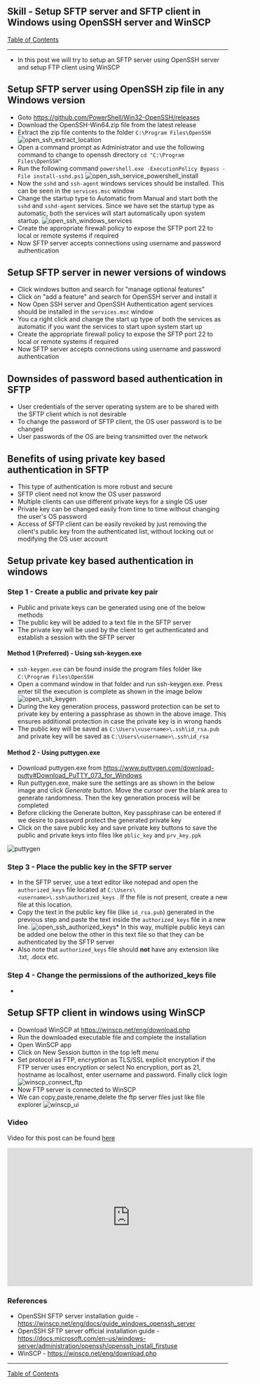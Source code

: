 ## Skill - Setup SFTP server and SFTP client in Windows using OpenSSH server and WinSCP

[Table of Contents](https://nagasudhir.blogspot.com/2020/04/taming-python-table-of-contents.html)

<hr/>

* In this post we will try to setup an SFTP server using OpenSSH server and setup FTP client using WinSCP

## Setup SFTP server using OpenSSH zip file in any Windows version 
* Goto https://github.com/PowerShell/Win32-OpenSSH/releases
* Download the OpenSSH-Win64.zip file from the latest release
* Extract the zip file contents to the folder `C:\Program Files\OpenSSH`
![open_ssh_extract_location](https://github.com/nagasudhirpulla/taming_python/raw/master/blog/skills/assets/img/open_ssh_extract_location.png)
* Open a command prompt as Administrator and use the following command to change to openssh directory 
`cd "C:\Program Files\OpenSSH"`
* Run  the following command
`powershell.exe -ExecutionPolicy Bypass -File install-sshd.ps1`
![open_ssh_service_powershell_install](https://github.com/nagasudhirpulla/taming_python/raw/master/blog/skills/assets/img/open_ssh_service_powershell_install.PNG)
* Now the `sshd` and `ssh-agent` windows services should be installed. This can be seen in the `services.msc` window
* Change the startup type to Automatic from Manual and start both the `sshd` and `sshd-agent` services. Since we have set the startup type as automatic, both the services will start automatically upon system startup.
![open_ssh_windows_services](https://github.com/nagasudhirpulla/taming_python/raw/master/blog/skills/assets/img/open_ssh_windows_services.png)
* Create the appropriate firewall policy to expose the SFTP port 22 to local or remote systems if required
* Now SFTP server accepts connections using username and password authentication

## Setup SFTP server in newer versions of windows
* Click windows button and search for "manage optional features"
* Click on "add a feature" and search for OpenSSH server and install it
* Now Open SSH server and OpenSSH Authentication agent services should be installed in the `services.msc` window
* You ca right click and change the start up type of both the services as automatic if you want the services to start upon system start up
* Create the appropriate firewall policy to expose the SFTP port 22 to local or remote systems if required
* Now SFTP server accepts connections using username and password authentication

## Downsides of password based authentication in SFTP
* User credentials of the server operating system are to be shared with the SFTP client which is not desirable
* To change the password of SFTP client, the OS user password is to be changed
* User passwords of the OS are being transmitted over the network

## Benefits of using private key based authentication in SFTP
* This type of authentication is more robust and secure
* SFTP client need not know the OS user password
* Multiple clients can use different private keys for a single OS user
* Private key can be changed easily from time to time without changing the user's OS password
* Access of SFTP client can be easily revoked by just removing the client's public key from the authenticated list, without locking out or modifying the OS user account

## Setup private key based authentication in windows
### Step 1 - Create a public and private key pair
* Public and private keys can be generated using one of the below methods
* The public key will be added to a text file in the SFTP server
* The private key will be used by the client to get authenticated and establish a session with the SFTP server  
#### Method 1 (Preferred) - Using ssh-keygen.exe
* `ssh-keygen.exe` can be found inside the program files folder like  `C:\Program Files\OpenSSH`
* Open a command window in that folder and run ssh-keygen.exe. Press enter till the execution is complete as shown in the image below
![open_ssh_keygen](https://github.com/nagasudhirpulla/taming_python/raw/master/blog/skills/assets/img/open_ssh_keygen.png)
* During the key generation process, password protection can be set to private key by entering a passphrase as shown in the above image. This ensures additional protection in case the private key is in wrong hands
* The public key will be saved as `C:\Users\<username>\.ssh\id_rsa.pub` and private key will be saved as `C:\Users\<username>\.ssh\id_rsa` 

#### Method 2 - Using puttygen.exe
* Download puttygen.exe from https://www.puttygen.com/download-putty#Download_PuTTY_073_for_Windows
* Run puttygen.exe, make sure the settings are as shown in the below image and click *Generate* button. Move the cursor over the blank area to generate randomness. Then the key generation process will be completed
* Before clicking the Generate button, Key passphrase can be entered if we desire to password protect the generated private key
* Click on the save public key and save private key buttons to save the public and private keys into files like `pblic_key` and `prv_key.ppk`

![puttygen](https://github.com/nagasudhirpulla/taming_python/raw/master/blog/skills/assets/img/puttygen.PNG)
### Step 3 - Place the public key in the SFTP server
* In the SFTP server, use a text editor like notepad and open the `authorized_keys` file located at `‪C:\Users\<username>\.ssh\authorized_keys` . If the file is not present, create a new file at this location.
* Copy the text in the public key file (like `id_rsa.pub`) generated in the previous step and paste the text inside the `authorized_keys` file in a new line.
![open_ssh_authorized_keys](https://github.com/nagasudhirpulla/taming_python/raw/master/blog/skills/assets/img/open_ssh_authorized_keys.png)* In this way, multiple public keys can be added one below the other in this text file so that they can be authenticated by the SFTP server
* Also note that `authorized_keys` file should **not** have any extension like .txt, .docx etc.

### Step 4 - Change the permissions of the authorized_keys file
* 

## Setup SFTP client in windows using WinSCP
* Download WinSCP at https://winscp.net/eng/download.php
* Run the downloaded executable file and complete the installation
* Open WinSCP app
* Click on New Session button in the top left menu
* Set protocol as FTP, encryption as TLS/SSL explicit encryption if the FTP server uses encryption or select No encryption, port as 21, hostname as localhost, enter username and password. Finally click login
![winscp_connect_ftp](https://github.com/nagasudhirpulla/taming_python/raw/master/blog/skills/assets/img/winscp_connect_ftp.PNG)
* Now FTP server is connected to WinSCP
* We can copy,paste,rename,delete the ftp server files just like file explorer
![winscp_ui](https://github.com/nagasudhirpulla/taming_python/raw/master/blog/skills/assets/img/winscp_ui.PNG)
 
### Video
Video for this post can be found [here](https://youtu.be/6gHlAfviiPM)

<iframe width="560" height="315" src="https://www.youtube.com/embed/6gHlAfviiPM" title="YouTube video player" frameborder="0" allow="accelerometer; autoplay; clipboard-write; encrypted-media; gyroscope; picture-in-picture" allowfullscreen></iframe>

### References
* OpenSSH SFTP server installation guide - https://winscp.net/eng/docs/guide_windows_openssh_server
* OpenSSH SFTP server official installation guide - https://docs.microsoft.com/en-us/windows-server/administration/openssh/openssh_install_firstuse
* WinSCP - https://winscp.net/eng/download.php

<hr/>

[Table of Contents](https://nagasudhir.blogspot.com/2020/04/taming-python-table-of-contents.html)




<!--stackedit_data:
eyJoaXN0b3J5IjpbODYzMjY4NTYwLC0xNDgyMjM4MTAzLDEwNT
A3MzA1OTMsLTg1MzA4MzgsLTE1MjU2MjYzMDIsMzgxODg1NjM5
LDIxNTA1MDkxNiwtNzI0NDM4OTg5LC0xODY4NDYzMjEzLDc2OD
QyODAzNywtMTg4MzM0NzE5NCwyMTAzNjk4NzkxLDY0MjQyODIy
NiwtMTIwMzM4NzIsLTEwMDcwNTI2NDddfQ==
-->